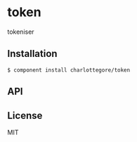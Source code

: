
# token

  tokeniser

## Installation

    $ component install charlottegore/token

## API

   

## License

  MIT
